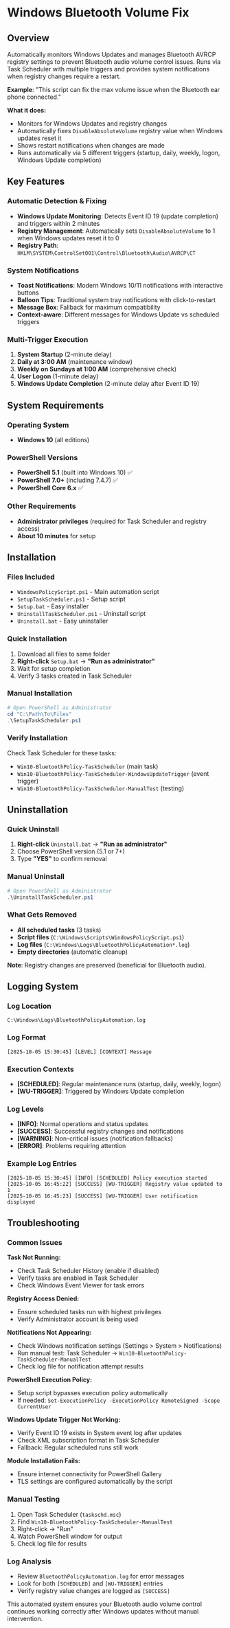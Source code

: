 # Windows Bluetooth Volume Fix

## Overview
Automatically monitors Windows Updates and manages Bluetooth AVRCP registry settings to prevent Bluetooth audio volume control issues. Runs via Task Scheduler with multiple triggers and provides system notifications when registry changes require a restart.

**Example**: "This script can fix the max volume issue when the Bluetooth ear phone connected."

**What it does:**
- Monitors for Windows Updates and registry changes
- Automatically fixes `DisableAbsoluteVolume` registry value when Windows updates reset it
- Shows restart notifications when changes are made
- Runs automatically via 5 different triggers (startup, daily, weekly, logon, Windows Update completion)

## Key Features

### Automatic Detection & Fixing
- **Windows Update Monitoring**: Detects Event ID 19 (update completion) and triggers within 2 minutes
- **Registry Management**: Automatically sets `DisableAbsoluteVolume` to 1 when Windows updates reset it to 0
- **Registry Path**: `HKLM\SYSTEM\ControlSet001\Control\Bluetooth\Audio\AVRCP\CT`

### System Notifications
- **Toast Notifications**: Modern Windows 10/11 notifications with interactive buttons
- **Balloon Tips**: Traditional system tray notifications with click-to-restart
- **Message Box**: Fallback for maximum compatibility
- **Context-aware**: Different messages for Windows Update vs scheduled triggers

### Multi-Trigger Execution
1. **System Startup** (2-minute delay)
2. **Daily at 3:00 AM** (maintenance window)
3. **Weekly on Sundays at 1:00 AM** (comprehensive check)
4. **User Logon** (1-minute delay)
5. **Windows Update Completion** (2-minute delay after Event ID 19)

## System Requirements

### Operating System
- **Windows 10** (all editions)

### PowerShell Versions
- **PowerShell 5.1** (built into Windows 10) ✅
- **PowerShell 7.0+** (including 7.4.7) ✅
- **PowerShell Core 6.x** ✅

### Other Requirements
- **Administrator privileges** (required for Task Scheduler and registry access)
- **About 10 minutes** for setup

## Installation

### Files Included
- `WindowsPolicyScript.ps1` - Main automation script
- `SetupTaskScheduler.ps1` - Setup script  
- `Setup.bat` - Easy installer
- `UninstallTaskScheduler.ps1` - Uninstall script
- `Uninstall.bat` - Easy uninstaller

### Quick Installation
1. Download all files to same folder
2. **Right-click** `Setup.bat` → **"Run as administrator"**
3. Wait for setup completion
4. Verify 3 tasks created in Task Scheduler

### Manual Installation
```powershell
# Open PowerShell as Administrator
cd "C:\Path\To\Files"
.\SetupTaskScheduler.ps1
```

### Verify Installation
Check Task Scheduler for these tasks:
- `Win10-BluetoothPolicy-TaskScheduler` (main task)
- `Win10-BluetoothPolicy-TaskScheduler-WindowsUpdateTrigger` (event trigger)
- `Win10-BluetoothPolicy-TaskScheduler-ManualTest` (testing)

## Uninstallation

### Quick Uninstall
1. **Right-click** `Uninstall.bat` → **"Run as administrator"**
2. Choose PowerShell version (5.1 or 7+)
3. Type **"YES"** to confirm removal

### Manual Uninstall
```powershell
# Open PowerShell as Administrator
.\UninstallTaskScheduler.ps1
```

### What Gets Removed
- **All scheduled tasks** (3 tasks)
- **Script files** (`C:\Windows\Scripts\WindowsPolicyScript.ps1`)
- **Log files** (`C:\Windows\Logs\BluetoothPolicyAutomation*.log`)
- **Empty directories** (automatic cleanup)

**Note**: Registry changes are preserved (beneficial for Bluetooth audio).

## Logging System

### Log Location
`C:\Windows\Logs\BluetoothPolicyAutomation.log`

### Log Format
```
[2025-10-05 15:30:45] [LEVEL] [CONTEXT] Message
```

### Execution Contexts
- **[SCHEDULED]**: Regular maintenance runs (startup, daily, weekly, logon)
- **[WU-TRIGGER]**: Triggered by Windows Update completion

### Log Levels
- **[INFO]**: Normal operations and status updates
- **[SUCCESS]**: Successful registry changes and notifications
- **[WARNING]**: Non-critical issues (notification fallbacks)
- **[ERROR]**: Problems requiring attention

### Example Log Entries
```
[2025-10-05 15:30:45] [INFO] [SCHEDULED] Policy execution started
[2025-10-05 16:45:22] [SUCCESS] [WU-TRIGGER] Registry value updated to 1
[2025-10-05 16:45:23] [SUCCESS] [WU-TRIGGER] User notification displayed
```

## Troubleshooting

### Common Issues

**Task Not Running:**
- Check Task Scheduler History (enable if disabled)
- Verify tasks are enabled in Task Scheduler
- Check Windows Event Viewer for task errors

**Registry Access Denied:**
- Ensure scheduled tasks run with highest privileges
- Verify Administrator account is being used

**Notifications Not Appearing:**
- Check Windows notification settings (Settings > System > Notifications)
- Run manual test: Task Scheduler → `Win10-BluetoothPolicy-TaskScheduler-ManualTest`
- Check log file for notification attempt results

**PowerShell Execution Policy:**
- Setup script bypasses execution policy automatically
- If needed: `Set-ExecutionPolicy -ExecutionPolicy RemoteSigned -Scope CurrentUser`

**Windows Update Trigger Not Working:**
- Verify Event ID 19 exists in System event log after updates
- Check XML subscription format in Task Scheduler
- Fallback: Regular scheduled runs still work

**Module Installation Fails:**
- Ensure internet connectivity for PowerShell Gallery
- TLS settings are configured automatically by the script

### Manual Testing
1. Open Task Scheduler (`taskschd.msc`)
2. Find `Win10-BluetoothPolicy-TaskScheduler-ManualTest`
3. Right-click → "Run"
4. Watch PowerShell window for output
5. Check log file for results

### Log Analysis
- Review `BluetoothPolicyAutomation.log` for error messages
- Look for both `[SCHEDULED]` and `[WU-TRIGGER]` entries
- Verify registry value changes are logged as `[SUCCESS]`

This automated system ensures your Bluetooth audio volume control continues working correctly after Windows updates without manual intervention.
